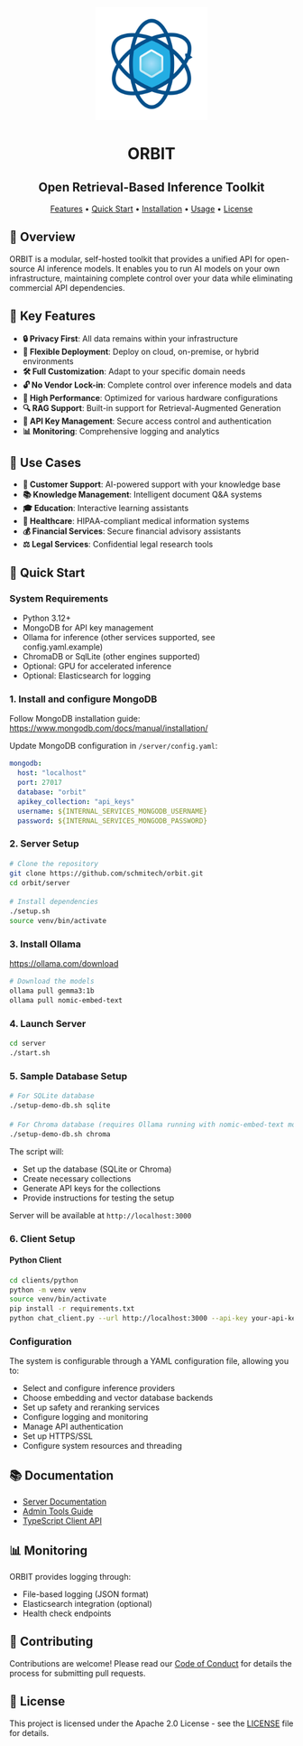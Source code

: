 <div align="center">
  <img src="orbit.png" width="200" height="200" alt="ORBIT">
  
  <h1>ORBIT</h1>
  <h2><strong>Open Retrieval-Based Inference Toolkit</strong></h2>
  
  <p>
    <a href="#-key-features">Features</a> •
    <a href="#-quick-start">Quick Start</a> •
    <a href="#-installation">Installation</a> •
    <a href="#-usage">Usage</a> •
    <a href="#-license">License</a>
  </p>
</div>

## 🎯 Overview

ORBIT is a modular, self-hosted toolkit that provides a unified API for open-source AI inference models. It enables you to run AI models on your own infrastructure, maintaining complete control over your data while eliminating commercial API dependencies.

## 🌟 Key Features

- **🔒 Privacy First**: All data remains within your infrastructure
- **🔄 Flexible Deployment**: Deploy on cloud, on-premise, or hybrid environments
- **🛠 Full Customization**: Adapt to your specific domain needs
- **🔓 No Vendor Lock-in**: Complete control over inference models and data
- **🚀 High Performance**: Optimized for various hardware configurations
- **🔍 RAG Support**: Built-in support for Retrieval-Augmented Generation
- **🔐 API Key Management**: Secure access control and authentication
- **📊 Monitoring**: Comprehensive logging and analytics

## 💼 Use Cases

- **🎯 Customer Support**: AI-powered support with your knowledge base
- **📚 Knowledge Management**: Intelligent document Q&A systems
- **🎓 Education**: Interactive learning assistants
- **🏥 Healthcare**: HIPAA-compliant medical information systems
- **💰 Financial Services**: Secure financial advisory assistants
- **⚖️ Legal Services**: Confidential legal research tools

## 🚀 Quick Start

### System Requirements

- Python 3.12+
- MongoDB for API key management
- Ollama for inference (other services supported, see config.yaml.example)
- ChromaDB or SqlLite (other engines supported)
- Optional: GPU for accelerated inference
- Optional: Elasticsearch for logging

### 1. Install and configure MongoDB
Follow MongoDB installation guide: https://www.mongodb.com/docs/manual/installation/

Update MongoDB configuration in `/server/config.yaml`:

```yaml
mongodb:
  host: "localhost"
  port: 27017
  database: "orbit"
  apikey_collection: "api_keys"
  username: ${INTERNAL_SERVICES_MONGODB_USERNAME}
  password: ${INTERNAL_SERVICES_MONGODB_PASSWORD}
```

### 2. Server Setup

```bash
# Clone the repository
git clone https://github.com/schmitech/orbit.git
cd orbit/server

# Install dependencies
./setup.sh
source venv/bin/activate
```
### 3. Install Ollama
https://ollama.com/download

```bash
# Download the models
ollama pull gemma3:1b
ollama pull nomic-embed-text
```
### 4. Launch Server
```bash
cd server
./start.sh
```

### 5. Sample Database Setup
```bash
# For SQLite database
./setup-demo-db.sh sqlite

# For Chroma database (requires Ollama running with nomic-embed-text model)
./setup-demo-db.sh chroma
```

The script will:
- Set up the database (SQLite or Chroma)
- Create necessary collections
- Generate API keys for the collections
- Provide instructions for testing the setup

Server will be available at `http://localhost:3000`

### 6. Client Setup

#### Python Client

```bash
cd clients/python
python -m venv venv
source venv/bin/activate
pip install -r requirements.txt
python chat_client.py --url http://localhost:3000 --api-key your-api-key
```

### Configuration

The system is configurable through a YAML configuration file, allowing you to:

- Select and configure inference providers
- Choose embedding and vector database backends
- Set up safety and reranking services
- Configure logging and monitoring
- Manage API authentication
- Set up HTTPS/SSL
- Configure system resources and threading

## 📚 Documentation

- [Server Documentation](server/README.md)
- [Admin Tools Guide](server/admin/README.md)
- [TypeScript Client API](clients/typescript/api/README.md)

## 📊 Monitoring

ORBIT provides logging through:

- File-based logging (JSON format)
- Elasticsearch integration (optional)
- Health check endpoints

## 🤝 Contributing

Contributions are welcome! Please read our [Code of Conduct](CODE_OF_CONDUCT.md) for details the process for submitting pull requests.

## 📃 License

This project is licensed under the Apache 2.0 License - see the [LICENSE](LICENSE) file for details.